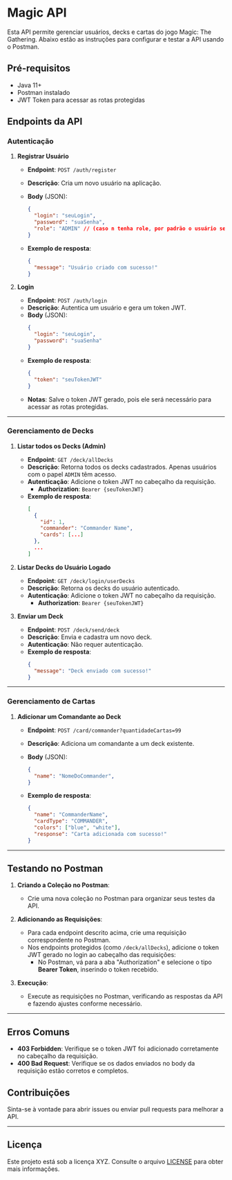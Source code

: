 # Magic API

Esta API permite gerenciar usuários, decks e cartas do jogo Magic: The Gathering. Abaixo estão as instruções para configurar e testar a API usando o Postman.

## Pré-requisitos

- Java 11+
- Postman instalado
- JWT Token para acessar as rotas protegidas

## Endpoints da API

### Autenticação

1. **Registrar Usuário**

    - **Endpoint**: `POST /auth/register`
    - **Descrição**: Cria um novo usuário na aplicação.
    - **Body** (JSON):
      ```json
      {
        "login": "seuLogin",
        "password": "suaSenha",
        "role": "ADMIN" // (caso n tenha role, por padrão o usuário será "USER")
      }
      ```

    - **Exemplo de resposta**:
      ```json
      {
        "message": "Usuário criado com sucesso!"
      }
      ```

2. **Login**

    - **Endpoint**: `POST /auth/login`
    - **Descrição**: Autentica um usuário e gera um token JWT.
    - **Body** (JSON):
      ```json
      {
        "login": "seuLogin",
        "password": "suaSenha"
      }
      ```
    - **Exemplo de resposta**:
      ```json
      {
        "token": "seuTokenJWT"
      }
      ```
    - **Notas**: Salve o token JWT gerado, pois ele será necessário para acessar as rotas protegidas.

---

### Gerenciamento de Decks

1. **Listar todos os Decks (Admin)**

    - **Endpoint**: `GET /deck/allDecks`
    - **Descrição**: Retorna todos os decks cadastrados. Apenas usuários com o papel `ADMIN` têm acesso.
    - **Autenticação**: Adicione o token JWT no cabeçalho da requisição.
        - **Authorization**: `Bearer {seuTokenJWT}`
    - **Exemplo de resposta**:
      ```json
      [
        {
          "id": 1,
          "commander": "Commander Name",
          "cards": [...]
        },
        ...
      ]
      ```

2. **Listar Decks do Usuário Logado**

    - **Endpoint**: `GET /deck/login/userDecks`
    - **Descrição**: Retorna os decks do usuário autenticado.
    - **Autenticação**: Adicione o token JWT no cabeçalho da requisição.
        - **Authorization**: `Bearer {seuTokenJWT}`

3. **Enviar um Deck**

    - **Endpoint**: `POST /deck/send/deck`
    - **Descrição**: Envia e cadastra um novo deck.
    - **Autenticação**: Não requer autenticação.
    - **Exemplo de resposta**:
      ```json
      {
        "message": "Deck enviado com sucesso!"
      }
      ```

---

### Gerenciamento de Cartas

1. **Adicionar um Comandante ao Deck**

    - **Endpoint**: `POST /card/commander?quantidadeCartas=99`
    - **Descrição**: Adiciona um comandante a um deck existente.
    - **Body** (JSON):
      ```json
      {
        "name": "NomeDoCommander",
      }
      ```

    - **Exemplo de resposta**:
      ```json
      {
        "name": "CommanderName",
        "cardType": "COMMANDER",
        "colors": ["blue", "white"],
        "response": "Carta adicionada com sucesso!"
      }
      ```

---

## Testando no Postman

1. **Criando a Coleção no Postman**:
    - Crie uma nova coleção no Postman para organizar seus testes da API.

2. **Adicionando as Requisições**:
    - Para cada endpoint descrito acima, crie uma requisição correspondente no Postman.
    - Nos endpoints protegidos (como `/deck/allDecks`), adicione o token JWT gerado no login ao cabeçalho das requisições:
        - No Postman, vá para a aba "Authorization" e selecione o tipo **Bearer Token**, inserindo o token recebido.

3. **Execução**:
    - Execute as requisições no Postman, verificando as respostas da API e fazendo ajustes conforme necessário.

---

## Erros Comuns

- **403 Forbidden**: Verifique se o token JWT foi adicionado corretamente no cabeçalho da requisição.
- **400 Bad Request**: Verifique se os dados enviados no body da requisição estão corretos e completos.

## Contribuições

Sinta-se à vontade para abrir issues ou enviar pull requests para melhorar a API.

---

## Licença

Este projeto está sob a licença XYZ. Consulte o arquivo [LICENSE](LICENSE) para obter mais informações.

